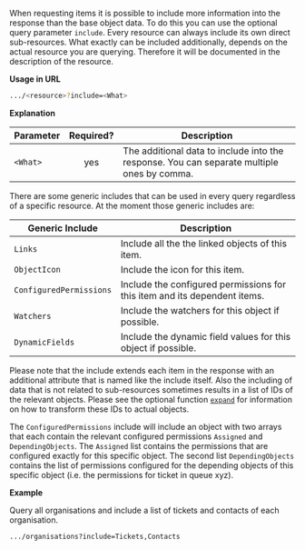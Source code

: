When requesting items it is possible to include more information into the response than the base object data. To do this you can use the optional query parameter ```include```. Every resource can always include its own direct sub-resources. What exactly can be included additionally, depends on the actual resource you are querying. Therefore it will be documented in the description of the resource.

**Usage in URL**
``` bash
.../<resource>?include=<What>
```


**Explanation**

|Parameter|Required?|Description|
|-|:-:|-|
|```<What>```|yes|The additional data to include into the response. You can separate multiple ones by comma.|

There are some generic includes that can be used in every query regardless of a specific resource. At the moment those generic includes are:

|Generic Include|Description|
|-|-|
|```Links```|Include all the the linked objects of this item.|
|```ObjectIcon```|Include the icon for this item.|
|```ConfiguredPermissions```|Include the configured permissions for this item and its dependent items.|
|```Watchers```|Include the watchers for this object if possible.|
|```DynamicFields```|Include the dynamic field values for this object if possible.|

Please note that the include extends each item in the response with an additional attribute that is named like the include itself. Also the including of data that is not related to sub-resources sometimes results in a list of IDs of the relevant objects. Please see the optional function [```expand```](#expand_objects) for information on how to transform these IDs to actual objects.

The ```ConfiguredPermissions``` include will include an object with two arrays that each contain the relevant configured permissions ```Assigned``` and ```DependingObjects```. The ```Assigned``` list contains the permissions that are configured exactly for this specific object. The second list ```DependingObjects``` contains the list of permissions configured for the depending objects of this specific object (i.e. the permissions for ticket in queue xyz).

**Example**

Query all organisations and include a list of tickets and contacts of each organisation.

``` bash
.../organisations?include=Tickets,Contacts
```